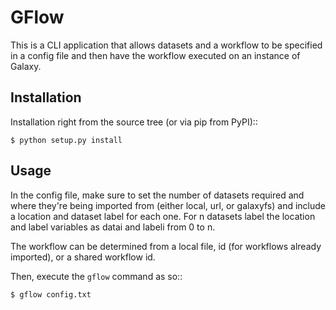 GFlow
========================

This is a CLI application that allows datasets and a workflow to be specified in a config file and then have the workflow executed on an instance of Galaxy.

Installation
------------

Installation right from the source tree (or via pip from PyPI)::

    $ python setup.py install
    
Usage
-----

In the config file, make sure to set the number of datasets required and where they're being imported from (either local, url, or galaxyfs) and include a location and dataset label for each one. For n datasets label the location and label variables as datai and labeli from 0 to n. 

The workflow can be determined from a local file, id (for workflows already imported), or a shared workflow id.

Then, execute the ``gflow`` command as so::

    $ gflow config.txt

